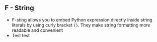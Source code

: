## F - String
- F-sting allows you to embed Python expression directly inside string literals by using curly bracket `{}`. They make string formatting more readable and convenient
- Test test


